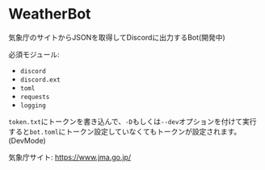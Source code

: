 # WeatherBot
気象庁のサイトからJSONを取得してDiscordに出力するBot(開発中)

必須モジュール:
* `discord`
* `discord.ext`
* `toml`
* `requests`
* `logging`

`token.txt`にトークンを書き込んで、`-D`もしくは`--dev`オプションを付けて実行すると`bot.toml`にトークン設定していなくてもトークンが設定されます。(DevMode)

気象庁サイト: https://www.jma.go.jp/
